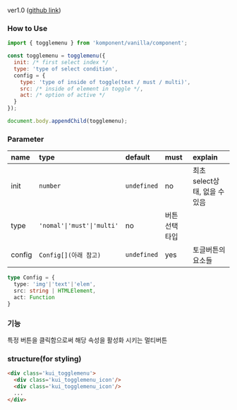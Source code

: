 ver1.0 ([github link](https://github.com/Komponent1/Komponent/tree/master/Vanilla/app/srcs/components/togglemenu))

### How to Use

~~~javascript
import { togglemenu } from 'komponent/vanilla/component';

const togglemenu = togglemenu({
  init: /* first select index */
  type: 'type of select condition',
  config = {
    type: 'type of inside of toggle(text / must / multi)',
    src: /* inside of element in toggle */,
    act: /* option of active */
  }
});

document.body.appendChild(togglemenu);
~~~

### Parameter

|name|type|default|must|explain|
|:---|:---|:---|:---|:---|
|init|`number`|`undefined`|no|최초 select상태, 없을 수 있음|
|type|`'nomal'\|'must'\|'multi'`|no|버튼 선택 타입|
|config|`Config[](아래 참고)`|`undefined`|yes|토글버튼의 요소들|

```typescript
type Config = {
  type: 'img'|'text'|'elem',
  src: string | HTMLElement,
  act: Function
}
```

### 기능
특정 버튼을 클릭함으로써 해당 속성을 활성화 시키는 멀티버튼

### structure(for styling)
```html
<div class='kui_togglemenu'>
  <div class='kui_togglemenu_icon'/>
  <div class='kui_togglemenu_icon'/>
  ...
</div>

```
